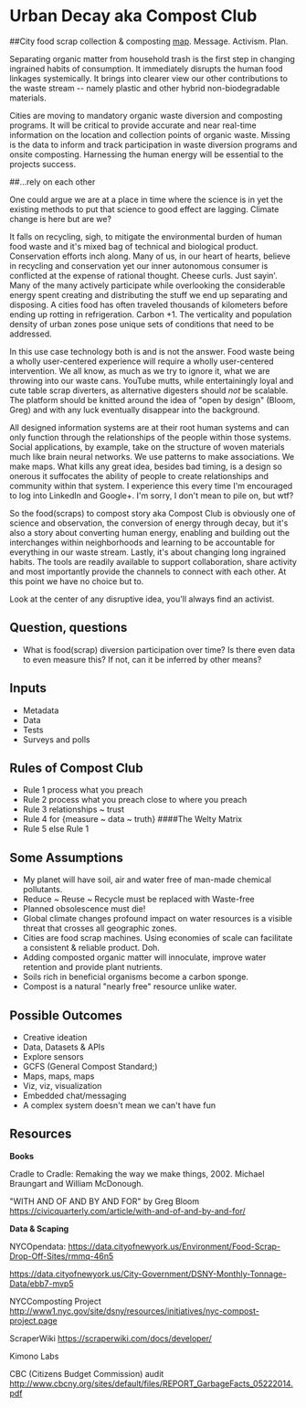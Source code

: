 Urban Decay aka Compost Club
=========

##City food scrap collection & composting [map](https://mashcode.github.io/NYCompost/). Message. Activism. Plan.

Separating organic matter from household trash is the first step in changing ingrained habits of consumption. It immediately disrupts the human food linkages systemically. It brings into clearer view our other contributions to the waste stream -- namely plastic and other hybrid non-biodegradable materials.


Cities are moving to mandatory organic waste diversion and composting programs. It will be critical to provide accurate and near real-time information on the location and collection points of organic waste. Missing is the data to inform  and track participation in waste diversion programs and onsite composting. Harnessing the human energy will be essential to the projects success.

##...rely on each other

One could argue we are at a place in time where the science is in yet the existing methods to put that science to good effect are lagging. Climate change is here but are we?

It falls on recycling, sigh, to mitigate the environmental burden of human food waste and it's mixed bag of technical and biological product. Conservation efforts inch along. Many of us, in our heart of hearts, believe in recycling and conservation yet our inner autonomous consumer is conflicted at the expense of rational thought. Cheese curls. Just sayin'. Many of the many actively participate while overlooking the considerable energy spent creating and distributing the stuff we end up separating and disposing. A cities food has often traveled thousands of kilometers before ending up rotting in refrigeration. Carbon +1. The verticality and population density of urban zones pose unique sets of conditions that need to be addressed.

In this use case technology both is and is not the answer. Food waste being a wholly user-centered experience will require a wholly user-centered intervention. We all know, as much as we try to ignore it, what we are throwing into our waste cans. YouTube mutts, while entertainingly loyal and cute table scrap diverters, as alternative digesters should *not* be scalable. The platform should be knitted around the idea of "open by design" (Bloom, Greg) and with any luck eventually disappear into the background.

All designed information systems are at their root human systems and can only function through the relationships of the people within those systems. Social applications, by example, take on the structure of woven materials much like brain neural networks. We use patterns to make associations. We make maps. What kills any great idea, besides bad timing, is a design so onerous it suffocates the ability of people to create relationships and community within that system. I experience this every time I'm encouraged to log into LinkedIn and Google+. I'm sorry, I don't mean to pile on, but wtf?

So the food(scraps) to compost story aka Compost Club is obviously one of science and observation, the conversion of energy through decay, but it's also a story about converting human energy, enabling and building out the interchanges within neighborhoods and learning to be accountable for everything in our waste stream. Lastly, it's about changing long ingrained habits. The tools are readily available to support collaboration, share activity and most importantly provide the channels to connect with each other. At this point we have no choice but to.

Look at the center of any disruptive idea, you'll always find an activist.

## Question, questions

* What is food(scrap) diversion participation over time? Is there even data to even measure this? If not, can it be inferred by other means?

## Inputs

* Metadata
* Data
* Tests
* Surveys and polls

## Rules of Compost Club
* Rule 1 process what you preach 
* Rule 2 process what you preach close to where you preach
* Rule 3 relationships ~ trust
* Rule 4 for {measure ~ data ~ truth} ####The Welty Matrix
* Rule 5 else Rule 1

## Some Assumptions

* My planet will have soil, air and water free of man-made chemical pollutants.
* Reduce ~ Reuse ~ Recycle must be replaced with Waste-free
* Planned obsolescence must die!
* Global climate changes profound impact on water resources is a visible threat that crosses all geographic zones.
* Cities are food scrap machines. Using economies of scale can facilitate a  consistent & reliable product. Doh.
* Adding composted organic matter will innoculate, improve water retention and provide plant nutrients.
* Soils rich in beneficial organisms become a carbon sponge.
* Compost is a natural "nearly free" resource unlike water.

## Possible Outcomes

* Creative ideation
* Data, Datasets & APIs
* Explore sensors
* GCFS (General Compost Standard;)
* Maps, maps, maps
* Viz, viz, visualization
* Embedded chat/messaging
* A complex system doesn't mean we can't have fun

## Resources

**Books**

Cradle to Cradle: Remaking the way we make things, 2002. Michael Braungart and William McDonough.

"WITH AND OF AND BY AND FOR" by Greg Bloom https://civicquarterly.com/article/with-and-of-and-by-and-for/

<!--
Even more important will be the development of the tools and methods to monitor the health of organic compost.

*Phase 1*

The first step in this project is to map the compost collection and drop-off locations within the city. 

In parallel, we intend to prototype an inexpensive and portable temperature sensor to monitor the health of compost piles by transmitting data in real-time to a cloud database and using a simple publish/subscribe pattern like Yo, alert waste managers to temperature extremes, providing a link to the appropriate remediation information.

Development links:

Compost

  a href="http://www.soilfoodweb.com/">Dr. Elaine Ingham</a>

  http://en.permaculturescience.org/english-pages/3-earth-care/soil/d-pioneers/elaine-ingham#TOC-Beneficial-Fungi-found-in-Compost 

Temperature sensor

  Arduino schematic prototype https://blog.safaribooksonline.com/2013/07/25/an-arduino-powered-bbq-thermometer/

  Tessel node setup http://start.tessel.io/install
-->

**Data & Scaping**


  NYCOpendata: https://data.cityofnewyork.us/Environment/Food-Scrap-Drop-Off-Sites/rmmq-46n5
  
  https://data.cityofnewyork.us/City-Government/DSNY-Monthly-Tonnage-Data/ebb7-mvp5

  NYCComposting Project http://www1.nyc.gov/site/dsny/resources/initiatives/nyc-compost-project.page

  ScraperWiki https://scraperwiki.com/docs/developer/
  
  Kimono Labs

  CBC (Citizens Budget Commission) audit http://www.cbcny.org/sites/default/files/REPORT_GarbageFacts_05222014.pdf
